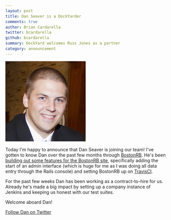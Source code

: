 ```yaml
---
layout: post
title: Dan Seaver is a DockYarder
comments: true
author: Brian Cardarella
twitter: bcardarella
github: bcardarella
summary: DockYard welcomes Russ Jones as a partner
category: announcement
---
```


![Dan Seaver](/images/dan-seaver.png)

Today I'm happy to announce that Dan Seaver is joining our team! I've
gotten to know Dan over the past few months through
[BostonRB](http://bostonrb.org). He's been [building out some features for
the BostonRB site](https://github.com/bostonrb/bostonrb/commits/master?author=danseaver), specifically adding
the start of an admin interface (which is huge for me as I was doing all
data entry through the Rails console) and setting BostonRB up on
[TravisCI](http://travis-ci.org/#!/bostonrb/bostonrb).

For the past few weeks Dan has been working as a contract-to-hire for
us. Already he's made a big impact by setting up a company instance
of Jenkins and keeping us honest with our test suites.

Welcome aboard Dan!

[Follow Dan on Twitter](http://twitter.com/dan_seaver)
